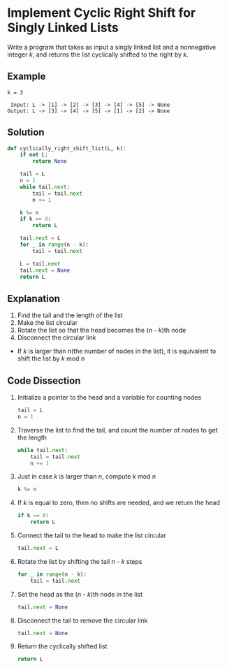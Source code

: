 # Implement Cyclic Right Shift for Singly Linked Lists
Write a program that takes as input a singly linked list and a nonnegative integer _k_, and returns the list cyclically shifted to the right by _k_.

## Example
```
k = 3

 Input: L -> [1] -> [2] -> [3] -> [4] -> [5] -> None
Output: L -> [3] -> [4] -> [5] -> [1] -> [2] -> None
```

## Solution
```python
def cyclically_right_shift_list(L, k):
    if not L:
        return None

    tail = L
    n = 1
    while tail.next:
        tail = tail.next
        n += 1

    k %= n
    if k == 0:
        return L

    tail.next = L
    for _ in range(n - k):
        tail = tail.next

    L = tail.next
    tail.next = None
    return L
```

## Explanation
1. Find the tail and the length of the list
2. Make the list circular
3. Rotate the list so that the head becomes the (_n_ - _k_)th node
4. Disconnect the circular link
* If _k_ is larger than _n_(the number of nodes in the list), it is equivalent to shift the list by _k_ mod _n_

## Code Dissection
1. Initialize a pointer to the head and a variable for counting nodes
    ```python
    tail = L
    n = 1
    ```
2. Traverse the list to find the tail, and count the number of nodes to get the length
    ```python
    while tail.next:
        tail = tail.next
        n += 1
    ```
3. Just in case _k_ is larger than _n_, compute _k_ mod _n_
    ```python
    k %= n
    ```
4. If _k_ is equal to zero, then no shifts are needed, and we return the head
    ```python
    if k == 0:
        return L
    ```
5. Connect the tail to the head to make the list circular
    ```python
    tail.next = L
    ```
6. Rotate the list by shifting the tail _n_ - _k_ steps
    ```python
    for _ in range(n - k):
        tail = tail.next
    ```
7. Set the head as the (_n_ - _k_)th node in the list
    ```python
    tail.next = None
    ```
8. Disconnect the tail to remove the circular link
    ```python
    tail.next = None
    ```
9. Return the cyclically shifted list
    ```python
    return L
    ```